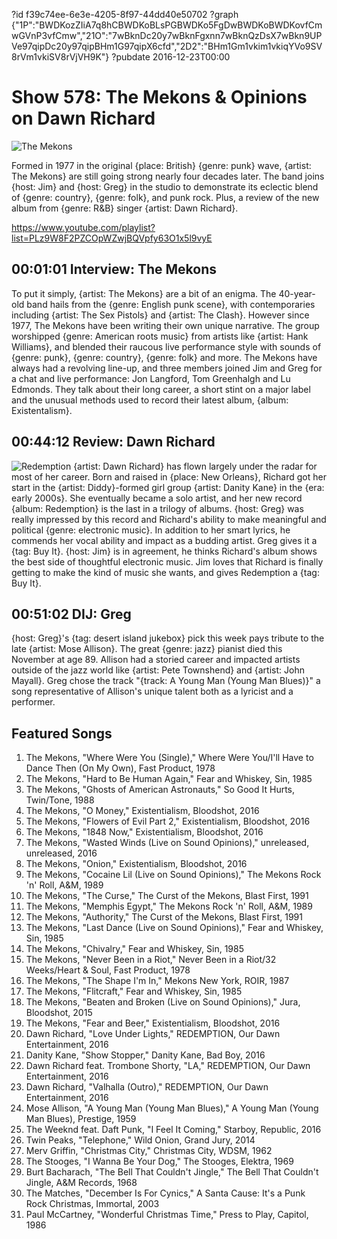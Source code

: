 ?id f39c74ee-6e3e-4205-8f97-44dd40e50702
?graph {"1P":"BWDKozZIiA7q8hCBWDKoBLsPGBWDKo5FgDwBWDKoBWDKovfCmwGVnP3vfCmw","21O":"7wBknDc20y7wBknFgxnn7wBknQzDsX7wBkn9UPVe97qipDc20y97qipBHm1G97qipX6cfd","2D2":"BHm1Gm1vkim1vkiqYVo9SV8rVm1vkiSV8rVjVH9K"}
?pubdate 2016-12-23T00:00

# Show 578: The Mekons & Opinions on Dawn Richard

![The Mekons](https://static.soundopinions.org/christmas/mekons_web.jpg)

Formed in 1977 in the original {place: British} {genre: punk} wave, {artist: The Mekons} are still going strong nearly four decades later. The band joins {host: Jim} and {host: Greg} in the studio to demonstrate its eclectic blend of {genre: country}, {genre: folk}, and punk rock. Plus, a review of the new album from {genre: R&B} singer {artist: Dawn Richard}.

https://www.youtube.com/playlist?list=PLz9W8F2PZCOpWZwjBQVpfy63O1x5l9vyE

## 00:01:01 Interview: The Mekons
To put it simply, {artist: The Mekons} are a bit of an enigma. The 40-year-old band hails from the {genre: English punk scene}, with contemporaries including {artist: The Sex Pistols} and {artist: The Clash}. However since 1977, The Mekons have been writing their own unique narrative. The group worshipped {genre: American roots music} from artists like {artist: Hank Williams}, and blended their raucous live performance style with sounds of {genre: punk}, {genre: country}, {genre: folk} and more. The Mekons have always had a revolving line-up, and three members joined Jim and Greg for a chat and live performance: Jon Langford, Tom Greenhalgh and Lu Edmonds. They talk about their long career, a short stint on a major label and the unusual methods used to record their latest album, {album: Existentalism}.


## 00:44:12 Review: Dawn Richard
![Redemption](https://static.soundopinions.org/assets/578/21O0.jpg)
{artist: Dawn Richard} has flown largely under the radar for most of her career. Born and raised in {place: New Orleans}, Richard got her start in the {artist: Diddy}-formed girl group {artist: Danity Kane} in the {era: early 2000s}. She eventually became a solo artist, and her new record {album: Redemption} is the last in a trilogy of albums. {host: Greg} was really impressed by this record and Richard's ability to make meaningful and political {genre: electronic music}. In addition to her smart lyrics, he commends her vocal ability and impact as a budding artist. Greg gives it a {tag: Buy It}. {host: Jim} is in agreement, he thinks Richard's album shows the best side of thoughtful electronic music. Jim loves that Richard is finally getting to make the kind of music she wants, and gives Redemption a {tag: Buy It}.


## 00:51:02 DIJ: Greg
{host: Greg}'s {tag: desert island jukebox} pick this week pays tribute to the late {artist: Mose Allison}. The great {genre: jazz} pianist died this November at age 89. Allison had a  storied career and impacted artists outside of the jazz world like {artist: Pete Townshend} and {artist: John Mayall}. Greg chose the track "{track: A Young Man (Young Man Blues)}" a song representative of Allison's unique talent both as a lyricist and a performer. 

## Featured Songs

1. The Mekons, "Where Were You (Single)," Where Were You/I'll Have to Dance Then (On My Own), Fast Product, 1978
1. The Mekons, "Hard to Be Human Again," Fear and Whiskey, Sin, 1985
1. The Mekons, "Ghosts of American Astronauts," So Good It Hurts, Twin/Tone, 1988
1. The Mekons, "O Money," Existentialism, Bloodshot, 2016
1. The Mekons, "Flowers of Evil Part 2," Existentialism, Bloodshot, 2016
1. The Mekons, "1848 Now," Existentialism, Bloodshot, 2016
1. The Mekons, "Wasted Winds (Live on Sound Opinions)," unreleased, unreleased, 2016
1. The Mekons, "Onion," Existentialism, Bloodshot, 2016
1. The Mekons, "Cocaine Lil (Live on Sound Opinions)," The Mekons Rock 'n' Roll, A&M, 1989
1. The Mekons, "The Curse," The Curst of the Mekons, Blast First, 1991
1. The Mekons, "Memphis Egypt," The Mekons Rock 'n' Roll, A&M, 1989
1. The Mekons, "Authority," The Curst of the Mekons, Blast First, 1991
1. The Mekons, "Last Dance (Live on Sound Opinions)," Fear and Whiskey, Sin, 1985
1. The Mekons, "Chivalry," Fear and Whiskey, Sin, 1985
1. The Mekons, "Never Been in a Riot," Never Been in a Riot/32 Weeks/Heart & Soul, Fast Product, 1978
1. The Mekons, "The Shape I'm In," Mekons New York, ROIR, 1987
1. The Mekons, "Flitcraft," Fear and Whiskey, Sin, 1985
1. The Mekons, "Beaten and Broken (Live on Sound Opinions)," Jura, Bloodshot, 2015
1. The Mekons, "Fear and Beer," Existentialism, Bloodshot, 2016
1. Dawn Richard, "Love Under Lights," REDEMPTION, Our Dawn Entertainment, 2016
1. Danity Kane, "Show Stopper," Danity Kane, Bad Boy, 2016
1. Dawn Richard feat. Trombone Shorty, "LA," REDEMPTION, Our Dawn Entertainment, 2016
1. Dawn Richard, "Valhalla (Outro)," REDEMPTION, Our Dawn Entertainment, 2016
1. Mose Allison, "A Young Man (Young Man Blues)," A Young Man (Young Man Blues), Prestige, 1959
1. The Weeknd feat. Daft Punk, "I Feel It Coming," Starboy, Republic, 2016
1. Twin Peaks, "Telephone," Wild Onion, Grand Jury, 2014
1. Merv Griffin, "Christmas City," Christmas City, WDSM, 1962
1. The Stooges, "I Wanna Be Your Dog," The Stooges, Elektra, 1969
1. Burt Bacharach, "The Bell That Couldn't Jingle," The Bell That Couldn't Jingle, A&M Records, 1968
1. The Matches, "December Is For Cynics," A Santa Cause: It's a Punk Rock Christmas, Immortal, 2003
1. Paul McCartney, "Wonderful Christmas Time," Press to Play, Capitol, 1986
